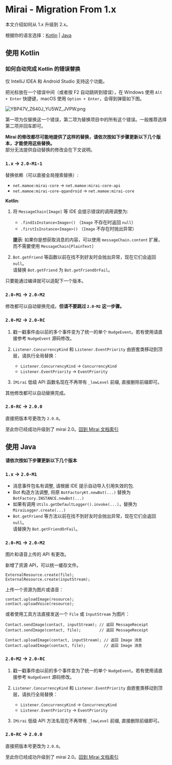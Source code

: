 # Mirai - Migration From 1.x

本文介绍如何从 1.x 升级到 2.x。

根据你的语言选择：[Kotlin](#使用-kotlin) | [Java](#使用-java)

## 使用 Kotlin

### 如何自动完成 Kotlin 的错误替换

仅 IntelliJ IDEA 和 Android Studio 支持这个功能。

把光标放在一个错误中间（或者按 F2 自动跳转到错误），在 Windows 使用 `Alt + Enter` 快捷键，macOS 使用 `Option + Enter`，会得到弹窗如下图。

![YBP47V_Z640J_YU5WZ_JVPW.png](https://i.loli.net/2020/12/18/CiX9qApu5BnVPch.png)

第一项为仅替换这一个错误，第二项为替换项目中的所有这个错误。一般推荐选择第二项并回车即可。

**Mirai 的修改都尽可能地提供了这样的替换，请依次按如下步骤更新以下几个版本，才能使用这些替换。**  
部分无法提供自动替换的修改会在下文说明。

### `1.x` -> `2.0-M1-1`

替换依赖（可以直接全局搜索替换）:
- `net.mamoe:mirai-core` -> `net.mamoe:mirai-core-api`
- `net.mamoe:mirai-core-qqandroid` -> `net.mamoe:mirai-core`

**Kotlin**:

1. 将 `MessageChain[Image]` 等 IDE 会提示错误的调用调整为:
   - `.findIsInstance<Image>()` （`Image` 不存在时返回 `null`）
   - `.firstIsInstance<Image>()`  （`Image` 不存在时抛出异常）

   **提示**: 如果你是想获取消息的内容，可以使用 `messageChain.content` 扩展，而不需要使用 `MessageChain[PlainText]`

2. `Bot.getFriend` 等函数以前在找不到好友时会抛出异常，现在它们会返回 `null`。  
   请替换 `Bot.getFriend` 为 `Bot.getFriendOrFail`。


只要能通过编译就可以适配下一个版本。

### `2.0-M1` -> `2.0-M2`

修改都可以自动替换完成。**但请不要跳过 `2.0-M2` 这一步骤。**

### `2.0-M2` -> `2.0-RC`

1. 戳一戳事件由以前的多个事件变为了统一的单个 `NudgeEvent`。若有使用请直接参考 `NudgeEvent` 源码修改。

2. `Listener.ConcurrencyKind` 和 `Listener.EventPriority` 由嵌套类移动到顶层，请执行全局替换：
   - `Listener.ConcurrencyKind` -> `ConcurrencyKind`
   - `Listener.EventPriority` -> `EventPriority`

3. `IMirai` 低级 API 函数名现在不再带有 `_lowLevel` 前缀, 直接删除前缀即可。


其他修改都可以自动替换完成。


### `2.0-RC` -> `2.0.0`

直接把版本号更改为 `2.0.0`。

至此你已经成功升级到了 mirai 2.0。[回到 Mirai 文档索引](README.md#jvm-平台-mirai-开发)

## 使用 Java

**请依次按如下步骤更新以下几个版本**

### `1.x` -> `2.0-M1`

- 消息事件包名有调整, 请根据 IDE 提示自动导入引用失效的包.
- Bot 构造方法调整, 将原 `BotFactoryKt.newBot(...)` 替换为 `BotFactory.INSTANCE.newBot(...)`
- 如果有调用 `Utils.getDefaultLogger().invoke(...)`，替换为 `MiraiLogger.create(...)`
- `Bot.getFriend` 等方法以前在找不到好友时会抛出异常，现在它们会返回 `null`。  
  请替换为 `Bot.getFriendOrFail`。

### `2.0-M1` -> `2.0-M2`

图片和语音上传的 API 有更改。

新增了资源 API，可以统一缓存文件。
```
ExternalResource.create(file);
ExternalResource.create(inputStream);
```

上传一个资源为图片或语音：
```
contact.uploadImage(resource);
contact.uploadVoice(resource);
```

或者使用工具方法直接发送一个 `File` 或 `InputStream` 为图片：
```
Contact.sendImage(contact, inputStream); // 返回 MessageReceipt
Contact.sendImage(contact, file);        // 返回 MessageReceipt

Contact.uploadImage(contact, inputStream); // 返回 Image 消息
Contact.uploadImage(contact, file);        // 返回 Image 消息
```

### `2.0-M2` -> `2.0-RC`

1. 戳一戳事件由以前的多个事件变为了统一的单个 `NudgeEvent`。若有使用请直接参考 `NudgeEvent` 源码修改。

2. `Listener.ConcurrencyKind` 和 `Listener.EventPriority` 由嵌套类移动到顶层，请执行全局替换：
   - `Listener.ConcurrencyKind` -> `ConcurrencyKind`
   - `Listener.EventPriority` -> `EventPriority`

3. `IMirai` 低级 API 方法名现在不再带有 `_lowLevel` 前缀, 直接删除前缀即可。


### `2.0-RC` -> `2.0.0`

直接把版本号更改为 `2.0.0`。

至此你已经成功升级到了 mirai 2.0。[回到 Mirai 文档索引](README.md#jvm-平台-mirai-开发)
